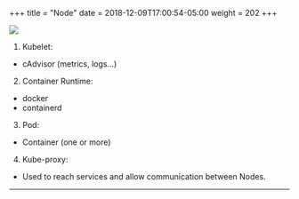 +++
title = "Node"
date = 2018-12-09T17:00:54-05:00
weight = 202
+++

![](/intro-k8/images/arch//node.png)

1. Kubelet:
  * cAdvisor (metrics, logs...)

2. Container Runtime:
  * docker
  * containerd

3. Pod:
  * Container (one or more)

4. Kube-proxy:
  * Used to reach services and allow communication between Nodes.

___

